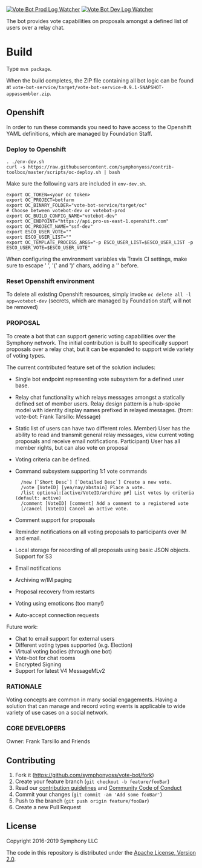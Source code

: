 [![Vote Bot Prod Log Watcher](https://hv0dbm9dsd.execute-api.us-east-1.amazonaws.com/Prod/badge?oc_bot_name=votebot-prod&oc_project_name=ssf-prod)](https://foundation.symphony.com)
[![Vote Bot Dev Log Watcher](https://hv0dbm9dsd.execute-api.us-east-1.amazonaws.com/Prod/badge?oc_bot_name=votebot-dev&oc_project_name=ssf-dev)](https://foundation-dev.symphony.com)

The bot provides vote capabilities on proposals amongst a defined list of users over a relay chat.

# Build
Type `mvn package`.

When the build completes, the ZIP file containing all bot logic can be found at `vote-bot-service/target/vote-bot-service-0.9.1-SNAPSHOT-appassembler.zip`.

## Openshift

In order to run these commands you need to have access to the Openshift YAML definitions, which are managed by Foundation Staff.

### Deploy to Openshift

```
. ./env-dev.sh
curl -s https://raw.githubusercontent.com/symphonyoss/contrib-toolbox/master/scripts/oc-deploy.sh | bash
```

Make sure the following vars are included in `env-dev.sh`.
```
export OC_TOKEN=<your oc token>
export OC_PROJECT=botfarm
export OC_BINARY_FOLDER="vote-bot-service/target/oc"
# Choose between votebot-dev or votebot-prod
export OC_BUILD_CONFIG_NAME="votebot-dev"
export OC_ENDPOINT="https://api.pro-us-east-1.openshift.com"
export OC_PROJECT_NAME="ssf-dev"
export ESCO_USER_VOTE=""
export ESCO_USER_LIST=""
export OC_TEMPLATE_PROCESS_ARGS="-p ESCO_USER_LIST=$ESCO_USER_LIST -p ESCO_USER_VOTE=$ESCO_USER_VOTE"
```

When configuring the environment variables via Travis CI settings, make sure to escape ' ', '(' and ')' chars, adding a '\' before.

### Reset Openshift environment

To delete all existing Openshift resources, simply invoke `oc delete all -l app=votebot-dev` (secrets, which are managed by Foundation staff, will not be removed)

### PROPOSAL

To create a bot that can support generic voting capabilities over the Symphony network.  The initial contribution is built to specifically support proposals over a relay chat, but it can be expanded to support wide variety of voting types.

The current contributed feature set of the solution includes:
* Single bot endpoint representing vote subsystem for a defined user base.
* Relay chat functionality which relays messages amongst a statically defined set of member users.  Relay design pattern is a hub-spoke model with identity display names prefixed in relayed messages. (from: vote-bot: Frank Tarsillo: Message)
* Static list of users can have two different roles.  Member) User has the ability to read and transmit general relay messages, view current voting proposals and receive email notifications.  Participant) User has all member rights, but can also vote on proposal
* Voting criteria can be defined.
* Command subsystem supporting 1:1 vote commands

		/new [`Short Desc`] [`Detailed Desc`] Create a new vote.
		/vote [VoteID] [yea/nay/abstain] Place a vote.
		/list optional:[active/VoteID/archive p#] List votes by criteria (default: active)
		/comment [VoteID] [comment] Add a comment to a registered vote
		[/cancel [VoteID] Cancel an active vote.

* Comment support for proposals
* Reminder notifications on all voting proposals to participants over IM and email.
* Local storage for recording of all proposals using basic JSON objects.  Support for S3
* Email notifications
* Archiving w/IM paging
* Proposal recovery from restarts
* Voting using emoticons (too many!)
* Auto-accept connection requests

Future work:
* Chat to email support for external users
* Different voting types supported (e.g. Election)
* Virtual voting bodies (through one bot)
* Vote-bot for chat rooms
* Encrypted Signing
* Support for latest V4 MessageMLv2


### RATIONALE

Voting concepts are common in many social engagements.  Having a solution that can manage and record voting events is applicable to wide variety of use cases on a social network.   

### CORE DEVELOPERS

Owner: Frank Tarsillo and Friends

## Contributing

1. Fork it (<https://github.com/symphonyoss/vote-bot/fork>)
2. Create your feature branch (`git checkout -b feature/fooBar`)
3. Read our [contribution guidelines](.github/CONTRIBUTING.md) and [Community Code of Conduct](https://www.finos.org/code-of-conduct)
4. Commit your changes (`git commit -am 'Add some fooBar'`)
5. Push to the branch (`git push origin feature/fooBar`)
6. Create a new Pull Request

## License

Copyright 2016-2019 Symphony LLC

The code in this repository is distributed under the [Apache License, Version 2.0](http://www.apache.org/licenses/LICENSE-2.0).

